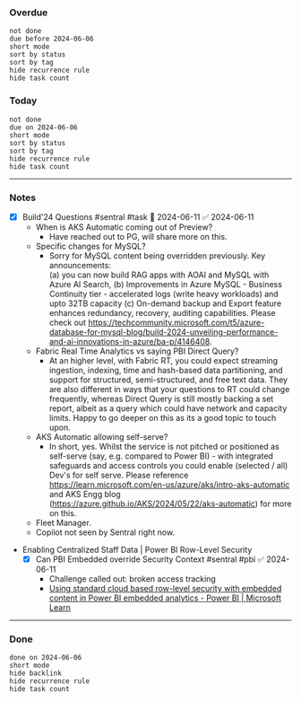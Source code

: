 ### Overdue
```tasks 
not done 
due before 2024-06-06
short mode 
sort by status 
sort by tag 
hide recurrence rule
hide task count
```
### Today
```tasks 
not done 
due on 2024-06-06
short mode 
sort by status 
sort by tag 
hide recurrence rule
hide task count
```
----
### Notes
- [x] Build'24 Questions #sentral #task 📅 2024-06-11 ✅ 2024-06-11
	- When is AKS Automatic coming out of Preview?
		- Have reached out to PG, will share more on this. 
	- Specific changes for MySQL?
		- Sorry for MySQL content being overridden previously. Key announcements:  
		  (a) you can now build RAG apps with AOAI and MySQL with Azure AI Search, 
		  (b) Improvements in Azure MySQL - Business Continuity tier - accelerated logs (write heavy workloads) and upto 32TB capacity 
		  (c) On-demand backup and Export feature enhances redundancy, recovery, auditing capabilities. 
		  Please check out https://techcommunity.microsoft.com/t5/azure-database-for-mysql-blog/build-2024-unveiling-performance-and-ai-innovations-in-azure/ba-p/4146408. 
	- Fabric Real Time Analytics vs saying PBI Direct Query?
		- At an higher level, with Fabric RT, you could expect streaming ingestion, indexing, time and hash-based data partitioning, and support for structured, semi-structured, and free text data. They are also different in ways that your questions to RT could change frequently, whereas Direct Query is still mostly backing a set report, albeit as a query which could have network and capacity limits. Happy to go deeper on this as its a good topic to touch upon. 
	- AKS Automatic allowing self-serve?
		- In short, yes. Whilst the service is not pitched or positioned as self-serve (say, e.g. compared to Power BI) - with integrated safeguards and access controls you could enable (selected / all) Dev's for self serve. Please reference https://learn.microsoft.com/en-us/azure/aks/intro-aks-automatic and AKS Engg blog (https://azure.github.io/AKS/2024/05/22/aks-automatic) for more on this.
	- Fleet Manager.
	- Copilot not seen by Sentral right now.
- Enabling Centralized Staff Data | Power BI Row-Level Security
	- [x] Can PBI Embedded override Security Context #sentral #pbi ✅ 2024-06-11
		- Challenge called out: broken access tracking 
		- [Using standard cloud based row-level security with embedded content in Power BI embedded analytics - Power BI | Microsoft Learn](https://learn.microsoft.com/en-us/power-bi/developer/embedded/cloud-rls) 








----
### Done 
```tasks 
done on 2024-06-06
short mode 
hide backlink
hide recurrence rule
hide task count
```








